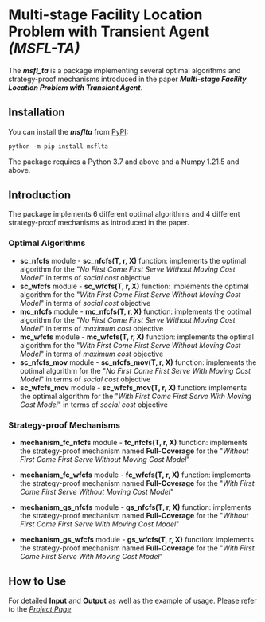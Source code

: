 # Multi-stage Facility Location Problem with Transient Agent _(MSFL-TA)_

The **_msfl_ta_** is a package implementing several optimal algorithms and strategy-proof mechanisms introduced in the paper **_Multi-stage Facility Location Problem with Transient Agent_**. 

## Installation  

You can install the **_msflta_** from [PyPI](https://pypi.org/project/realpython-reader/):  

```python
python -m pip install msflta
```

The package requires a Python 3.7 and above and a Numpy 1.21.5 and above.

## Introduction

The package implements 6 different optimal algorithms and 4 different strategy-proof mechanisms as introduced in the paper.  

### Optimal Algorithms

* **sc_nfcfs** module - **sc_nfcfs(T, r, X)** function: implements the optimal algorithm for the "_No First Come First Serve Without Moving Cost Model_" in terms of _social cost_ objective
* **sc_wfcfs** module - **sc_wfcfs(T, r, X)** function: implements the optimal algorithm for the "_With First Come First Serve Without Moving Cost Model_" in terms of _social cost_ objective  
* **mc_nfcfs** module - **mc_nfcfs(T, r, X)** function: implements the optimal algorithm for the "_No First Come First Serve Without Moving Cost Model_" in terms of _maximum cost_ objective
* **mc_wfcfs** module - **mc_wfcfs(T, r, X)** function: implements the optimal algorithm for the "_With First Come First Serve Without Moving Cost Model_" in terms of _maximum cost_ objective  
* **sc_nfcfs_mov** module - **sc_nfcfs_mov(T, r, X)** function: implements the optimal algorithm for the "_No First Come First Serve With Moving Cost Model_" in terms of _social cost_ objective
* **sc_wfcfs_mov** module - **sc_wfcfs_mov(T, r, X)** function: implements the optimal algorithm for the "_With First Come First Serve With Moving Cost Model_" in terms of _social cost_ objective  

### Strategy-proof Mechanisms

* **mechanism_fc_nfcfs** module - **fc_nfcfs(T, r, X)** function: implements the strategy-proof mechanism named **Full-Coverage** for the "_Without First Come First Serve Without Moving Cost Model_"

* **mechanism_fc_wfcfs** module - **fc_wfcfs(T, r, X)** function: implements the strategy-proof mechanism named **Full-Coverage** for the "_With First Come First Serve Without Moving Cost Model_"

* **mechanism_gs_nfcfs** module - **gs_nfcfs(T, r, X)** function: implements the strategy-proof mechanism named **Full-Coverage** for the "_Without First Come First Serve With Moving Cost Model_"

* **mechanism_gs_wfcfs** module - **gs_wfcfs(T, r, X)** function: implements the strategy-proof mechanism named **Full-Coverage** for the "_With First Come First Serve With Moving Cost Model_"

## How to Use

For detailed **Input** and **Output** as well as the example of usage. Please refer to the [_Project Page_](https://github.com/William-WANG2/FYP-CityU)

